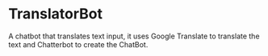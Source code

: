 # TranslatorBot
A chatbot that translates text input, it uses Google Translate to translate the text and 
Chatterbot to create the ChatBot.
